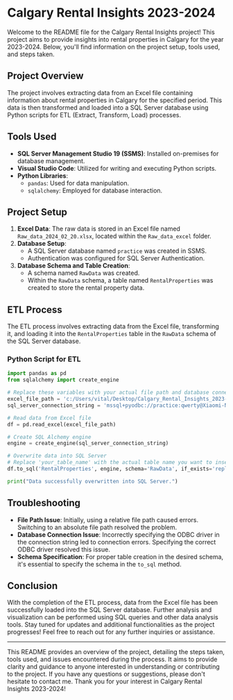 # Calgary Rental Insights 2023-2024

Welcome to the README file for the Calgary Rental Insights project! This project aims to provide insights into rental properties in Calgary for the year 2023-2024. Below, you'll find information on the project setup, tools used, and steps taken.

## Project Overview
The project involves extracting data from an Excel file containing information about rental properties in Calgary for the specified period. This data is then transformed and loaded into a SQL Server database using Python scripts for ETL (Extract, Transform, Load) processes.

## Tools Used
- **SQL Server Management Studio 19 (SSMS)**: Installed on-premises for database management.
- **Visual Studio Code**: Utilized for writing and executing Python scripts.
- **Python Libraries**:
  - `pandas`: Used for data manipulation.
  - `sqlalchemy`: Employed for database interaction.
  
## Project Setup
1. **Excel Data**: The raw data is stored in an Excel file named `Raw_data_2024_02_20.xlsx`, located within the `Raw_data_excel` folder.
2. **Database Setup**:
   - A SQL Server database named `practice` was created in SSMS.
   - Authentication was configured for SQL Server Authentication.
3. **Database Schema and Table Creation**:
   - A schema named `RawData` was created.
   - Within the `RawData` schema, a table named `RentalProperties` was created to store the rental property data.

## ETL Process
The ETL process involves extracting data from the Excel file, transforming it, and loading it into the `RentalProperties` table in the `RawData` schema of the SQL Server database.

### Python Script for ETL

```python
import pandas as pd
from sqlalchemy import create_engine

# Replace these variables with your actual file path and database connection details
excel_file_path = 'c:/Users/vital/Desktop/Calgary_Rental_Insights_2023-2024/Raw_data_excel/Raw_data_2024_02_20.xlsx'
sql_server_connection_string = 'mssql+pyodbc://practice:qwerty@Xiaomi-Notebook/practice?driver=ODBC+Driver+17+for+SQL+Server'

# Read data from Excel file
df = pd.read_excel(excel_file_path)

# Create SQL Alchemy engine
engine = create_engine(sql_server_connection_string)

# Overwrite data into SQL Server
# Replace 'your_table_name' with the actual table name you want to insert data into
df.to_sql('RentalProperties', engine, schema='RawData', if_exists='replace', index=False)

print("Data successfully overwritten into SQL Server.")
```


## Troubleshooting
- **File Path Issue**: Initially, using a relative file path caused errors. Switching to an absolute file path resolved the problem.
- **Database Connection Issue**: Incorrectly specifying the ODBC driver in the connection string led to connection errors. Specifying the correct ODBC driver resolved this issue.
- **Schema Specification**: For proper table creation in the desired schema, it's essential to specify the schema in the `to_sql` method.

## Conclusion
With the completion of the ETL process, data from the Excel file has been successfully loaded into the SQL Server database. Further analysis and visualization can be performed using SQL queries and other data analysis tools.
Stay tuned for updates and additional functionalities as the project progresses!
Feel free to reach out for any further inquiries or assistance.

--- 
This README provides an overview of the project, detailing the steps taken, tools used, and issues encountered during the process. It aims to provide clarity and guidance to anyone interested in understanding or contributing to the project. If you have any questions or suggestions, please don't hesitate to contact me. Thank you for your interest in Calgary Rental Insights 2023-2024!
